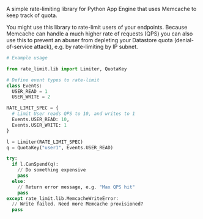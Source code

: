 A simple rate-limiting library for Python App Engine that uses Memcache to keep track of quota. 

You might use this library to rate-limit users of your endpoints. Because Memcache can handle a much higher rate of requests (QPS) you can also use this to prevent an abuser from depleting your Datastore quota (denial-of-service attack), e.g. by rate-limiting by IP subnet.

```python
# Example usage

from rate_limit.lib import Limiter, QuotaKey

# Define event types to rate-limit
class Events:
  USER_READ = 1
  USER_WRITE = 2

RATE_LIMIT_SPEC = {
  # Limit User reads QPS to 10, and writes to 1
  Events.USER_READ: 10,
  Events.USER_WRITE: 1
}

l = Limiter(RATE_LIMIT_SPEC)
q = QuotaKey("user1", Events.USER_READ)

try:
  if l.CanSpend(q):
    // Do something expensive
    pass
  else:
    // Return error message, e.g. "Max QPS hit"
    pass
except rate_limit.lib.MemcacheWriteError:
  // Write failed. Need more Memcache provisioned?
  pass
```

